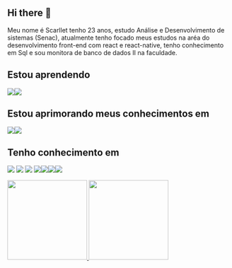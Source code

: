 ## Hi there 👋

Meu nome é Scarllet tenho 23 anos, estudo Análise e Desenvolvimento de sistemas (Senac), atualmente tenho focado meus estudos na aréa do desenvolvimento front-end  com react e react-native, tenho conhecimento em Sql e sou monitora de banco de dados II na faculdade.


## Estou aprendendo
 <img src="https://cdn.jsdelivr.net/gh/devicons/devicon/icons/python/python-original.svg" target="_blank" /><img src="https://cdn.jsdelivr.net/gh/devicons/devicon/icons/nodejs/nodejs-original.svg" target="_blank"/>

## Estou aprimorando meus conhecimentos em
<img src="https://cdn.jsdelivr.net/gh/devicons/devicon/icons/javascript/javascript-original.svg" target="_blank"/><img src="https://cdn.jsdelivr.net/gh/devicons/devicon/icons/react/react-original.svg" target="_blank" />
          
   
## Tenho conhecimento em       
 <img src="https://cdn.jsdelivr.net/gh/devicons/devicon/icons/mysql/mysql-original.svg"  target="_blank"/> <img src="https://cdn.jsdelivr.net/gh/devicons/devicon/icons/postgresql/postgresql-original.svg"  target="_blank"/> <img src="https://cdn.jsdelivr.net/gh/devicons/devicon/icons/html5/html5-original.svg" target="_blank" />
<img src="https://cdn.jsdelivr.net/gh/devicons/devicon/icons/css3/css3-original.svg" target="_blank"/><img src="https://cdn.jsdelivr.net/gh/devicons/devicon/icons/c/c-original.svg" target="_blank"/><img 
 src="https://cdn.jsdelivr.net/gh/devicons/devicon/icons/java/java-original.svg" target="_blank"/><img src="https://cdn.jsdelivr.net/gh/devicons/devicon/icons/git/git-original.svg" target="_blank"/>



<div>
<a href="https://github.com/seu-usuário-aqui">
<img height="180em" src="https://github-readme-stats.vercel.app/api/top-langs/?username=seu-usuário-aqui&layout=compact&langs_count=7&theme=dracula"/>
<img height="180em" src="https://github-readme-stats.vercel.app/api?username=seu-usuário-aqui&show_icons=true&theme=dracula&include_all_commits=true&count_private=true"/>
</div>
          
          
          
          
          
          
          
          
